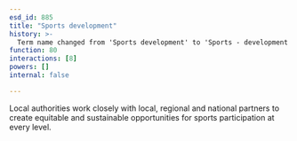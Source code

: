 ```yaml
---
esd_id: 885
title: "Sports development"
history: >-
  Term name changed from 'Sports development' to 'Sports - development' in version 3.00.
function: 80
interactions: [8]
powers: []
internal: false

---
```


Local authorities work closely with local, regional and national partners to create equitable and sustainable opportunities for sports participation at every level.

